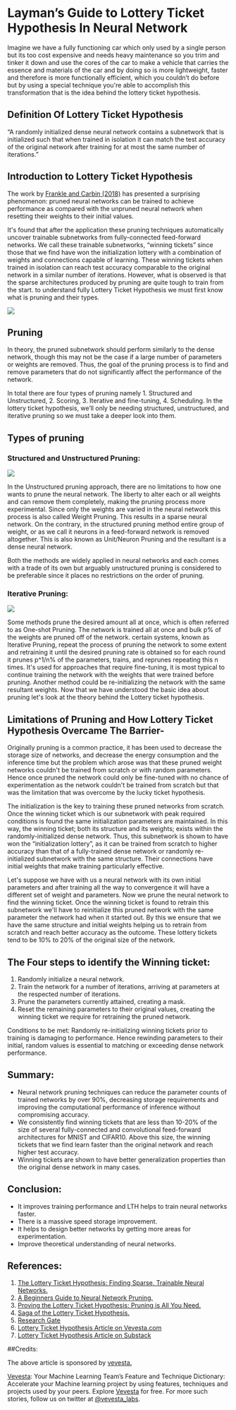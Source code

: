 
# Layman’s Guide to Lottery Ticket Hypothesis In Neural Network

Imagine we have a fully functioning car which only used by a single person but its too cost expensive and needs heavy maintenance so you trim and tinker it down and use the cores of the car to make a vehicle that carries the essence and materials of the car and by doing so is more lightweight, faster and therefore is more functionally efficient, which you couldn’t do before but by using a special technique you're able to accomplish this transformation that is the idea behind the lottery ticket hypothesis.

## Definition Of Lottery Ticket Hypothesis

“A randomly initialized dense neural network contains a subnetwork that is initialized such that when trained in isolation it can match the test accuracy of the original network after training for at most the same number of iterations.”

## Introduction to Lottery Ticket Hypothesis

The work by [Frankle and Carbin (2018)](https://arxiv.org/pdf/1803.03635v5.pdf) has presented a surprising phenomenon: pruned neural networks can be trained to achieve performance as compared with the unpruned neural network when resetting their weights to their initial values.

It's found that after the application these pruning techniques automatically uncover trainable subnetworks from fully-connected feed-forward networks. We call these trainable subnetworks, “winning tickets” since those that we find have won the initialization lottery with a combination of weights and connections capable of learning. These winning tickets when trained in isolation can reach test accuracy comparable to the original network in a similar number of iterations. However, what is observed is that the sparse architectures produced by pruning are quite tough to train from the start. to understand fully Lottery Ticket Hypothesis we must first know what is pruning and their types.

![](https://substackcdn.com/image/fetch/f_auto,q_auto:good,fl_progressive:steep/https%3A%2F%2Fbucketeer-e05bbc84-baa3-437e-9518-adb32be77984.s3.amazonaws.com%2Fpublic%2Fimages%2F7a1110f3-15c3-4dbd-bd05-2b3a474e1264_936x282.png)

## Pruning

In theory, the pruned subnetwork should perform similarly to the dense network, though this may not be the case if a large number of parameters or weights are removed. Thus, the goal of the pruning process is to find and remove parameters that do not significantly affect the performance of the network.

In total there are four types of pruning namely 1. Structured and Unstructured, 2. Scoring, 3. Iterative and fine-tuning, 4. Scheduling. In the lottery ticket hypothesis, we’ll only be needing structured, unstructured, and iterative pruning so we must take a deeper look into them.

## Types of pruning

### Structured and Unstructured Pruning:

![](https://substackcdn.com/image/fetch/f_auto,q_auto:good,fl_progressive:steep/https%3A%2F%2Fbucketeer-e05bbc84-baa3-437e-9518-adb32be77984.s3.amazonaws.com%2Fpublic%2Fimages%2F0c04215e-46bd-4644-9653-77f193991e5a_867x432.png)

In the Unstructured pruning approach, there are no limitations to how one wants to prune the neural network. The liberty to alter each or all weights and can remove them completely, making the pruning process more experimental. Since only the weights are varied in the neural network this process is also called Weight Pruning. This results in a sparse neural network. On the contrary, in the structured pruning method entire group of weight, or as we call it neurons in a feed-forward network is removed altogether. This is also known as Unit/Neuron Pruning and the resultant is a dense neural network.

Both the methods are widely applied in neural networks and each comes with a trade of its own but arguably unstructured pruning is considered to be preferable since it places no restrictions on the order of pruning.

### Iterative Pruning:

![](https://substackcdn.com/image/fetch/f_auto,q_auto:good,fl_progressive:steep/https%3A%2F%2Fbucketeer-e05bbc84-baa3-437e-9518-adb32be77984.s3.amazonaws.com%2Fpublic%2Fimages%2F5bad9c05-08f1-4828-b032-a2e86eaa0ddd_896x228.png)

Some methods prune the desired amount all at once, which is often referred to as One-shot Pruning. The network is trained all at once and bulk p% of the weights are pruned off of the network. certain systems, known as Iterative Pruning, repeat the process of pruning the network to some extent and retraining it until the desired pruning rate is obtained so for each round it prunes p^1/n% of the parameters, trains, and reprunes repeating this n times. It's used for approaches that require fine-tuning, it is most typical to continue training the network with the weights that were trained before pruning. Another method could be re-initializing the network with the same resultant weights. Now that we have understood the basic idea about pruning let's look at the theory behind the Lottery ticket hypothesis.

## Limitations of Pruning and How Lottery Ticket Hypothesis Overcame The Barrier-

Originally pruning is a common practice, it has been used to decrease the storage size of networks, and decrease the energy consumption and the inference time but the problem which arose was that these pruned weight networks couldn't be trained from scratch or with random parameters. Hence once pruned the network could only be fine-tuned with no chance of experimentation as the network couldn't be trained from scratch but that was the limitation that was overcome by the lucky ticket hypothesis.

The initialization is the key to training these pruned networks from scratch. Once the winning ticket which is our subnetwork with peak required conditions is found the same initialization parameters are maintained. In this way, the winning ticket; both its structure and its weights; exists within the randomly-initialized dense network. Thus, this subnetwork is shown to have won the “initialization lottery”, as it can be trained from scratch to higher accuracy than that of a fully-trained dense network or randomly re-initialized subnetwork with the same structure. Their connections have initial weights that make training particularly effective.

Let's suppose we have with us a neural network with its own initial parameters and after training all the way to convergence it will have a different set of weight and parameters. Now we prune the neural network to find the winning ticket. Once the winning ticket is found to retrain this subnetwork we'll have to reinitialize this pruned network with the same parameter the network had when it started out. By this we ensure that we have the same structure and initial weights helping us to retrain from scratch and reach better accuracy as the outcome. These lottery tickets tend to be 10% to 20% of the original size of the network.

## The Four steps to identify the Winning ticket:

1. Randomly initialize a neural network.
2. Train the network for a number of iterations, arriving at parameters at the respected number of iterations.
3. Prune the parameters currently attained, creating a mask.
4. Reset the remaining parameters to their original values, creating the winning ticket we require for retraining the pruned network.

Conditions to be met: Randomly re-initializing winning tickets prior to training is damaging to performance. Hence rewinding parameters to their initial, random values is essential to matching or exceeding dense network performance.

## Summary:

* Neural network pruning techniques can reduce the parameter counts of trained networks by over 90%, decreasing storage requirements and improving the computational performance of inference without compromising accuracy.
* We consistently find winning tickets that are less than 10-20% of the size of several fully-connected and convolutional feed-forward architectures for MNIST and CIFAR10. Above this size, the winning tickets that we find learn faster than the original network and reach higher test accuracy.
* Winning tickets are shown to have better generalization properties than the original dense network in many cases.

## Conclusion:

* It improves training performance and LTH helps to train neural networks faster.
* There is a massive speed storage improvement.
* It helps to design better networks by getting more areas for experimentation.
* Improve theoretical understanding of neural networks.

## References:

1. [The Lottery Ticket Hypothesis: Finding Sparse, Trainable Neural Networks.](https://arxiv.org/abs/1803.03635)
2. [A Beginners Guide to Neural Network Pruning.](https://analyticsindiamag.com/a-beginners-guide-to-neural-network-pruning/)
3. [Proving the Lottery Ticket Hypothesis: Pruning is All You Need.](http://proceedings.mlr.press/v119/malach20a/malach20a.pdf)
4. [Saga of the Lottery Ticket Hypothesis.](https://towardsdatascience.com/saga-of-the-lottery-ticket-hypothesis-af30091f5cb)
5. [Research Gate](https://www.researchgate.net/figure/Different-types-of-pruning-algorithm-Unstructured-pruning-removes-any-unimportant_fig3_342989407)
6. [Lottery Ticket Hypothesis Article on Vevesta.com](https://www.vevesta.com/blog/20-Lottery-Ticket-Hypothesis)
7. [Lottery Ticket Hypothesis Article on Substack](https://vevesta.substack.com/p/laymans-guide-to-lottery-ticket-hypothesis)

##Credits:

The above article is sponsored by [vevesta.](https://www.vevesta.com/)

[Vevesta](https://www.vevesta.com/): Your Machine Learning Team’s Feature and Technique Dictionary: Accelerate your Machine learning project by using features, techniques and projects used by your peers. Explore [Vevesta](https://www.vevesta.com/) for free. For more such stories, follow us on twitter at [@vevesta_labs](https://twitter.com/vevesta_labs).
